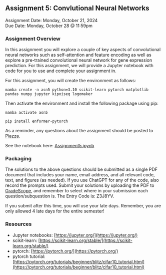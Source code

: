 ## Assignment 5: Convlutional Neural Networks
Assignment Date: Monday, October 21, 2024 <br>
Due Date: Monday, October 28 @ 11:59pm <br>

### Assignment Overview

In this assignment you will explore a couple of key aspects of convolutional neural networks such as self-attention and feature encoding as well as explore a pre-trained convolutional neural network for gene expression prediction. For this assignment, we will provide a Jupyter notebook with code for you to use and complete your assignment in. 

For this assignment, you will create the environment as follows:

`mamba create -n asn5 python=3.10 scikit-learn pytorch matplotlib pandas numpy jupyter kipoiseq logomaker`

Then activate the environment and install the following package using pip:

`mamba activate asn5`

`pip install enformer-pytorch`


As a reminder, any questions about the assignment should be posted to [Piazza](https://piazza.com/class/m09t5q6qles40a).

See the notebook here: [Assignment5.ipynb](Assignment5.ipynb)


### Packaging

The solutions to the above questions should be submitted as a single PDF document that includes your name, email address, and all relevant code, text, and figures (as needed). If you use ChatGPT for any of the code, also record the prompts used. Submit your solutions by uploading the PDF to [GradeScope](https://www.gradescope.com/courses/839343), and remember to select where in your submission each question/subquestion is. The Entry Code is: Z3J8YV. 

If you submit after this time, you will use your late days. Remember, you are only allowed 4 late days for the entire semester!


### Resources

* Jupyter notebooks: [https://jupyter.org/](https://jupyter.org/)
* scikit-learn: [https://scikit-learn.org/stable/](https://scikit-learn.org/stable/) 
* pytorch: [https://pytorch.org/](https://pytorch.org/)
* pytorch tutorial: [https://pytorch.org/tutorials/beginner/blitz/cifar10_tutorial.html](https://pytorch.org/tutorials/beginner/blitz/cifar10_tutorial.html)
